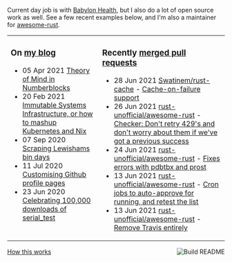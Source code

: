 Current day job is with [Babylon Health](https://github.com/babylonhealth), but I also do a lot of open source work as well. See a few recent examples below, and I'm also a maintainer for [awesome-rust](https://github.com/rust-unofficial/awesome-rust).

<table><tr><td valign="top">

### On [my blog](https://tevps.net/blog)
<!-- blog starts -->
* 05 Apr 2021 [Theory of Mind in Numberblocks](https://tevps.net/blog/2021/4/5/theory-mind-numberblocks/)
* 20 Feb 2021 [Immutable Systems Infrastructure, or how to mashup Kubernetes and Nix](https://tevps.net/blog/2021/2/20/immutable-systems-infrastructure-or-how-mashup-kub/)
* 07 Sep 2020 [Scraping Lewishams bin days](https://tevps.net/blog/2020/9/7/scraping-lewishams-bin-days/)
* 11 Jul 2020 [Customising Github profile pages](https://tevps.net/blog/2020/7/11/customising-github-profile-pages/)
* 23 Jun 2020 [Celebrating 100,000 downloads of serial_test](https://tevps.net/blog/2020/6/23/celebrating-100000-downloads-serial_test/)
<!-- blog ends -->

</td><td valign="top">

### Recently [merged pull requests](https://github.com/search?o=desc&q=is%3Apr+author%3Apalfrey+-user%3Apalfrey+is%3Amerged+is%3Apublic&s=created&type=Issues)

<!-- prs starts -->
* 28 Jun 2021 [Swatinem/rust-cache](https://github.com/Swatinem/rust-cache) - [Cache-on-failure support](https://github.com/Swatinem/rust-cache/pull/22)
* 26 Jun 2021 [rust-unofficial/awesome-rust](https://github.com/rust-unofficial/awesome-rust) - [Checker: Don't retry 429's and don't worry about them if we've got a previous success](https://github.com/rust-unofficial/awesome-rust/pull/1106)
* 24 Jun 2021 [rust-unofficial/awesome-rust](https://github.com/rust-unofficial/awesome-rust) - [Fixes errors with pdbtbx and prost](https://github.com/rust-unofficial/awesome-rust/pull/1101)
* 13 Jun 2021 [rust-unofficial/awesome-rust](https://github.com/rust-unofficial/awesome-rust) - [Cron jobs to auto-approve for running, and retest the list](https://github.com/rust-unofficial/awesome-rust/pull/1098)
* 13 Jun 2021 [rust-unofficial/awesome-rust](https://github.com/rust-unofficial/awesome-rust) - [Remove Travis entirely](https://github.com/rust-unofficial/awesome-rust/pull/1099)
<!-- prs ends -->

</td></tr></table>

<a href="https://github.com/palfrey/palfrey/actions"><img src="https://github.com/palfrey/palfrey/workflows/Build%20README/badge.svg?branch=master" align="right" alt="Build README"></a> <a href="https://tevps.net/blog/2020/7/11/customising-github-profile-pages/">How this works</a>
